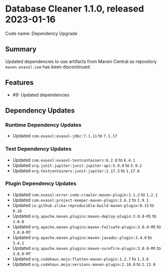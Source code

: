 # Database Cleaner 1.1.0, released 2023-01-16

Code name: Dependency Upgrade

## Summary

Updated dependencies to use artifacts from Maven Central as repository `maven.exasol.com` has been discontinued.

## Features

* #9: Updated dependencies

## Dependency Updates

### Runtime Dependency Updates

* Updated `com.exasol:exasol-jdbc:7.1.11` to `7.1.17`

### Test Dependency Updates

* Updated `com.exasol:exasol-testcontainers:6.2.0` to `6.4.1`
* Updated `org.junit.jupiter:junit-jupiter-api:5.9.0` to `5.9.2`
* Updated `org.testcontainers:junit-jupiter:1.17.3` to `1.17.6`

### Plugin Dependency Updates

* Updated `com.exasol:error-code-crawler-maven-plugin:1.1.2` to `1.2.1`
* Updated `com.exasol:project-keeper-maven-plugin:2.6.2` to `2.9.1`
* Updated `io.github.zlika:reproducible-build-maven-plugin:0.15` to `0.16`
* Updated `org.apache.maven.plugins:maven-deploy-plugin:3.0.0-M1` to `3.0.0`
* Updated `org.apache.maven.plugins:maven-failsafe-plugin:3.0.0-M5` to `3.0.0-M7`
* Updated `org.apache.maven.plugins:maven-javadoc-plugin:3.4.0` to `3.4.1`
* Updated `org.apache.maven.plugins:maven-surefire-plugin:3.0.0-M5` to `3.0.0-M7`
* Updated `org.codehaus.mojo:flatten-maven-plugin:1.2.7` to `1.3.0`
* Updated `org.codehaus.mojo:versions-maven-plugin:2.10.0` to `2.13.0`
